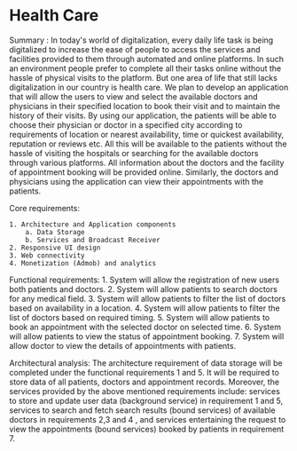 # Health Care

Summary :
		In today's world of digitalization, every daily life task is being digitalized to increase the ease of people to access the services and facilities provided to them through automated and online platforms. In such an environment people prefer to complete all their tasks online without the hassle of physical visits to the platform. But one area of life that still lacks digitalization in our country is health care. We plan to develop an application that will allow the users to view and select the available doctors and physicians in their specified location to book their visit and to maintain the history of their visits. 
By using our application, the patients will be able to choose their physician or doctor in a specified city according to requirements of location or nearest availability, time or quickest availability, reputation or reviews etc. All this will be available to the patients without the hassle of visiting the hospitals or searching for the available doctors through various platforms. All information about the doctors and the facility of appointment booking will be provided online.
Similarly, the doctors and physicians using the application can view their appointments with the patients.

Core requirements:

	1. Architecture and Application components
		a. Data Storage
		b. Services and Broadcast Receiver
	2. Responsive UI design
	3. Web connectivity
	4. Monetization (Admob) and analytics


Functional requirements:
	1. System will allow the registration of new users both patients and doctors.
	2. System will allow patients to search doctors for any medical field.
	3. System will allow patients to filter the list of doctors based on availability in a location.
	4. System will allow patients to filter the list of doctors based on required timing.
	5. System will allow patients to book an appointment with the selected doctor on selected time.
	6. System will allow patients to view the status of appointment booking.
	7. System will allow doctor to view the details of appointments with patients.

Architectural analysis:
	The architecture requirement of data storage will be completed under the functional requirements 1 and 5. It will be required to store data of all patients, doctors and appointment records. Moreover, the services provided by the above mentioned requirements include: services to store and update user data (background service) in requirement 1 and 5, services to search and fetch search results (bound services) of available doctors in requirements 2,3 and 4 , and services entertaining the request to view the appointments (bound services) booked by patients in  requirement 7.
